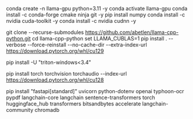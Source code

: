 conda create -n llama-gpu python=3.11 -y
conda activate llama-gpu
conda install -c conda-forge cmake ninja git -y
pip install numpy
conda install -c nvidia cuda-toolkit -y
conda install -c nvidia cudnn -y

git clone --recurse-submodules https://github.com/abetlen/llama-cpp-python.git
cd llama-cpp-python
set LLAMA_CUBLAS=1
pip install . --verbose --force-reinstall --no-cache-dir --extra-index-url https://download.pytorch.org/whl/cu129

pip install -U "triton-windows<3.4"

pip install torch torchvision torchaudio --index-url https://download.pytorch.org/whl/cu128

pip install "fastapi[standard]" uvicorn python-dotenv openai typhoon-ocr pypdf langchain-core langchain sentence-transformers torch huggingface_hub transformers bitsandbytes accelerate langchain-community chromadb